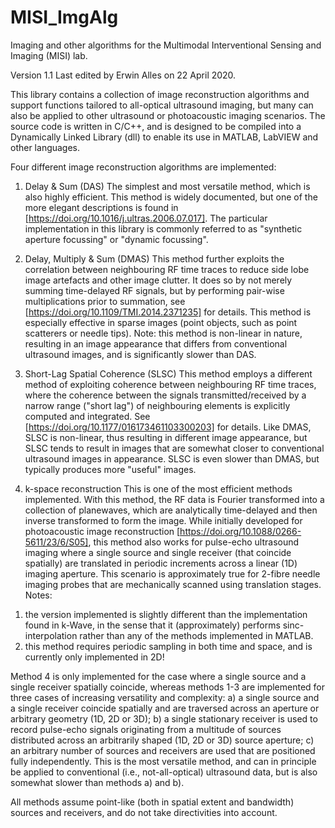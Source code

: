 # MISI_ImgAlg
Imaging and other algorithms for the Multimodal Interventional Sensing and Imaging (MISI) lab.

Version 1.1
Last edited by Erwin Alles on 22 April 2020.



This library contains a collection of image reconstruction algorithms and support functions tailored to all-optical ultrasound imaging, but many can also be applied to other ultrasound or photoacoustic imaging scenarios. The source code is written in C/C++, and is designed to be compiled into a Dynamically Linked Library (dll) to enable its use in MATLAB, LabVIEW and other languages.

Four different image reconstruction algorithms are implemented:

1. Delay & Sum (DAS)
The simplest and most versatile method, which is also highly efficient. This method is widely documented, but one of the more elegant descriptions is found in [https://doi.org/10.1016/j.ultras.2006.07.017]. The particular implementation in this library is commonly referred to as "synthetic aperture focussing" or "dynamic focussing".

2. Delay, Multiply & Sum (DMAS)
This method further exploits the correlation between neighbouring RF time traces to reduce side lobe image artefacts and other image clutter. It does so by not merely summing time-delayed RF signals, but by performing pair-wise multiplications prior to summation, see [https://doi.org/10.1109/TMI.2014.2371235] for details. This method is especially effective in sparse images (point objects, such as point scatterers or needle tips). Note: this method is non-linear in nature, resulting in an image appearance that differs from conventional ultrasound images, and is significantly slower than DAS.

3. Short-Lag Spatial Coherence (SLSC)
This method employs a different method of exploiting coherence between neighbouring RF time traces, where the coherence between the signals transmitted/received by a narrow range ("short lag") of neighbouring elements is explicitly computed and integrated. See [https://doi.org/10.1177/016173461103300203] for details. Like DMAS, SLSC is non-linear, thus resulting in different image appearance, but SLSC tends to result in images that are somewhat closer to conventional ultrasound images in appearance. SLSC is even slower than DMAS, but typically produces more "useful" images.

4. k-space reconstruction
This is one of the most efficient methods implemented. With this method, the RF data is Fourier transformed into a collection of planewaves, which are analytically time-delayed and then inverse transformed to form the image. While initially developed for photoacoustic image reconstruction [https://doi.org/10.1088/0266-5611/23/6/S05], this method also works for pulse-echo ultrasound imaging where a single source and single receiver (that coincide spatially) are translated in periodic increments across a linear (1D) imaging aperture. This scenario is approximately true for 2-fibre needle imaging probes that are mechanically scanned using translation stages.
Notes: 
1) the version implemented is slightly different than the implementation found in k-Wave, in the sense that it (approximately) performs sinc-interpolation rather than any of the methods implemented in MATLAB. 
2) this method requires periodic sampling in both time and space, and is currently only implemented in 2D!

Method 4 is only implemented for the case where a single source and a single receiver spatially coincide, whereas methods 1-3 are implemented for three cases of increasing versatility and complexity:
a) a single source and a single receiver coincide spatially and are traversed across an aperture or arbitrary geometry (1D, 2D or 3D);
b) a single stationary receiver is used to record pulse-echo signals originating from a multitude of sources distributed across an arbitrarily shaped (1D, 2D or 3D) source aperture;
c) an arbitrary number of sources and receivers are used that are positioned fully independently. This is the most versatile method, and can in principle be applied to conventional (i.e., not-all-optical) ultrasound data, but is also somewhat slower than methods a) and b).

All methods assume point-like (both in spatial extent and bandwidth) sources and receivers, and do not take directivities into account.